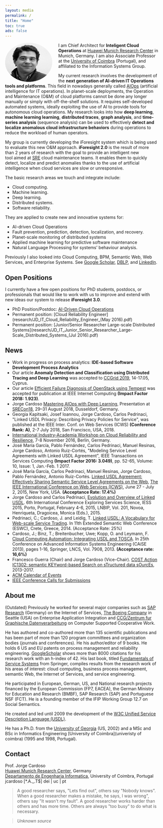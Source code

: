 ```yaml
---
layout: media
permalink: /
title: "Home"
toc: true
ads: false
---
```


<p>
<a href="/images/Jorge_Cardoso.png">
<img src="/images/Jorge_Cardoso.png" height="128" width="155" style="float:left;margin:0 20px 0 0;"/>
</a>
</p>

I am Chief Architect for **Inteligent Cloud Operations** at 
[Huawei Munich Research Center](http://www.huawei.eu/research-and-innovation) in Munich, Germany.
I am also Associate Professor at the [University of Coimbra](http://www.uc.pt/en/fctuc/dei) (Portugal), and
affiliated to the Information Systems Group.

My current research involves the development of the **next generation of AI-driven IT Operations tools and platforms**.
This field in nowadays generally called [AIOps](https://pt.slideshare.net/JorgeCardoso4/mastering-aiops-with-deep-learning) 
(artificial intelligence for IT operations).
In planet-scale deployments, the Operation and Maintenance (O&M) of cloud platforms cannot be done any longer manually
or simply with off-the-shelf solutions. It requires self-developed automated systems, ideally exploiting the use of AI
to provide tools for autonomous cloud operations. My research looks into how **deep learning**, **machine learning 
learning**, **distributed traces**, **graph analysis**, and **time-series analysis** (sequence analysis) can be used 
to effectively **detect and localize anomalous cloud infrastructure behaviors** during operations to reduce the 
workload of human operators.

My group is currently developing the iForesight system which is being used to evaluate this new O&M approach. 
**iForesight 2.0** is the result of more than 2 years of research with the goal to provide an intelligent new 
tool aimed at [SRE](https://en.wikipedia.org/wiki/Site_Reliability_Engineering) cloud maintenance teams. 
It enables them to quickly detect, localize and predict anomalies thanks to the use of artificial intelligence when
cloud services are slow or unresponsive. 

The basic research areas we touch and integrate include:
+ Cloud computing.
+ Machine learning.
+ Deep learning.
+ Distributed systems.
+ Software reliability.

They are applied to create new and innovative systems for:
+ AI-driven Cloud Operations
+ Fault prevention, prediction, detection, localization, and recovery.  
+ Planet-scale monitoring of distributed systems
+ Applied machine learning for predictive software maintenance
+ Natural Language Processing for systems’ behaviour analysis.

Previously I also looked into Cloud Computing, BPM, Semantic Web, Web Services, and Enterprise Systems.
See [Google Scholar](https://scholar.google.de/citations?user=n9JFmAkAAAAJ&hl=en&oi=ao),
[DBLP](http://dblp.uni-trier.de/pers/hd/c/Cardoso:Jorge), and
[LinkedIn](https://www.linkedin.com/in/jorge-cardoso-75ba40/).


Open Positions
--------------
I currently have a few open positions for PhD students, postdocs, or professionals that would like to work with us
to improve and extend with new ideas our system to release **iForesight 3.0**.

+ PhD Position/Postdoc: [AI-Driven Cloud Operations](research/PhD_Postdoc_Position_Intelligent_Cloud_Operations_2019-02-15.pdf)
+ Permanent position: [Cloud Reliability Engineer](research/JD_IT_Cloud_Reliability_Engineer_(May 2016).pdf)
+ Permanent position: [Junior/Senior Researcher Large-scale Distributed Systems](research/JD_IT_Junior_Senior_Researcher_Large-Scale_Distributed_Systems_(Jul 2016).pdf)


News
---------------

+ Work in progress on process analytics: **IDE-based Software Development Process Analytics**
+ Our article **Anomaly Detection and Classification using Distributed Tracing and Deep Learning** was accepted to 
[CCGrid 2019](https://www.ccgrid2019.org/index.html), 14-17.05, Cyprus. 
+ Our article [Efficient Failure Diagnosis of OpenStack using Tempest](https://www.computer.org/csdl/mags/ic/2018/06/08509185-abs.html) was accepted for publication at IEEE Internet Computing **(Impact Factor 2018: 1.923)**.
+ Jorge Cardoso [Mastering AIOps with Deep Learning](https://pt.slideshare.net/JorgeCardoso4/mastering-aiops-with-deep-learning), Presentation at [SRECon18](https://www.usenix.org/conference/srecon18europe), 29–31 August 2018, Dusseldorf, Germany.
+ Georgia Kapitsaki, Josef Ioannou, Jorge Cardoso, Carlos Pedrinaci, "Linked USDL Privacy: Describing Privacy Policies
 for Service",  was published at the IEEE Inter. Conf. on Web Services (ICWS) **(Conference Rank: A)**, 2-7 July 2018, San Francisco, USA, 2018. 
+ [International Industry-Academia Workshop on Cloud Reliability and Resilience](https://www.eitdigital.eu/news-events/events/article/international-industry-academia-workshop-on-cloud-reliability-and-resilience/), 7-8 November 2016, Berlin, Germany.
+ José María García, Pablo Fernández, Carlos Pedrinaci, Manuel Resinas, Jorge Cardoso, Antonio Ruiz-Cortés, "Modeling Service Level Agreements with Linked USDL Agreement", IEEE Transactions on Services Computing **(Impact Factor 2016: 3.049)**, pp. 52-65, Volume: 10, Issue: 1, Jan.-Feb. 1 2017.
+ José María García, Carlos Pedrinaci, Manuel Resinas, Jorge Cardoso, Pablo Fernández, Antonio Ruiz-Cortés. [Linked USDL Agreement: Effectively Sharing Semantic Service Level Agreements on the Web](/publications/Papers/CP-2015-079-Linked-USDL-Agreement.pdf), [The IEEE International Conference on Web Services (ICWS)](http://conferences.computer.org/icws/2015/), June 27 - July 2, 2015, New York, USA. **(Acceptance Rate: 17.4%)**
+ Jorge Cardoso and Carlos Pedrinaci, [Evolution and Overview of Linked USDL](/publications/Papers/CP-2015-077-Linked-USDL-Evolution-and-Overview.pdf). 6th International Conference Exploring Services Science, IESS 2015, Porto, Portugal, February 4-6, 2015, LNBIP, Vol. 201, Novoa, Henriqueta, Dragoicea, Monica (Eds.), 2015.
+ Pedrinaci, C.; Cardoso, J. and Leidig, T. [Linked USDL: A Vocabulary for Web-scale Service Trading](/publications/Papers/CP-2014-073-ESWC-Linked-USDL.pdf).  In 11th Extended Semantic Web Conference (ESWC), Crete, Greece, 2014. (Acceptance Rate: 25%)
+ Cardoso, J.; Binz, T.; Breitenbucher, Uwe; Kopp, O. and Leymann, F. [Cloud Computing Automation: Integrating USDL and TOSCA](/publications/Papers/CP-2013-068-CAISE-USDL-and-TOSCA.pdf). In 25th Conference on Advanced Information Systems Engineering (CAiSE  2013), pages 1-16, Springer, LNCS, Vol. 7908, 2013. **(Acceptance rate: 16,6%)**
+ Francesco Guerra (Chair) and Jorge Cardoso (Vice-Chair). [COST Action IC1302: semantic KEYword-based Search on sTructured data sOurcEs](http://www.keystone-cost.eu), 2013-2017.
+ [ACM Calendar of Events](http://campus.acm.org/calendar/)
+ [IEEE Conference Calls for Submissions](http://www.ieee.org/conferences_events/index.html)



About me
--------

(Outdated) Previously he worked for several major companies such as [SAP Research](http://go.sap.com/) (Germany) on the 
Internet of Services, [The Boeing Company](http://www.boeing.com) in Seattle (USA) on Enterprise Application 
Integration and [CCG/Zentrum fur Graphische Datenverarbeitung]( http://www.ccg.pt/en/) on Computer Supported 
Cooperative Work.

He has authored and co-authored more than 135 scientific publications and has been part of more than 120 program 
committees and organization bodies (journals and conferences). He his author/editor of 9 books. He holds 6 US 
and EU patents on process management and reliability engineering.
[GoogleScholar](https://scholar.google.de/citations?user=n9JFmAkAAAAJ&hl=en) shows more than 
8000 citations for his research work with an h-index of 42. 
His last book, titled [Fundamentals of Service Systems](http://www.springer.com/de/book/9783319231945) from Springer, 
compiles results from the research work of his areas of interest: cloud computing, business process management, 
semantic Web, the Internet of Services, and service engineering.

He participated in European, German, US, and National research projects financed by the 
European Commission (FP7, EACEA), the German Ministry for Education and Research (BMBF), SAP Research (SAP) 
and Portuguese NSF (FCT). He is a founding member of the IFIP Working Group 12.7 on Social Semantics. 

He created and led until 2009 the development of the [W3C Unified Service Description Language (USDL)](https://github.com/linked-usdl).

He has a Ph.D. from the [University of Georgia](https://www.uga.edu) (US, 2002) and a MSc and BSc in Informatics 
Engineering [University of Coimbra](univeristy of coimbra) (1995 and 1998, Portugal).


Contact
---------------
Prof. Jorge Cardoso<br>
[Huawei Munich Research Center](https://huawei.eu/research-and-innovation), Germany<br>
[Departamento de Engenharia Informatica](http://www.uc.pt/en/fctuc/dei), University of Coimbra, Portugal<br>
jcardoso [*.A._.T$] dei | uc | pt <br>

<blockquote><p>
A good researcher says, "Lets find out", others say "Nobody knows". When a good researcher makes a mistake, he says,
I was wrong", others say "It wasn't my fault". A good researcher works harder than others and has more time. 
Others are always "too busy" to do what is necessary.</p>
</blockquote>

<blockquote>
  <p><cite><em>Unknown source</em></cite></p>
</blockquote>